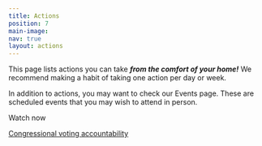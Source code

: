 ```yaml
---
title: Actions
position: 7
main-image: 
nav: true
layout: actions
---
```


This page lists actions you can take ***from the comfort of your home!*** We recommend making a habit of taking one action per day or week.

In addition to actions, you may want to check our Events page. These are scheduled events that you may wish to attend in person. 

Watch now 

[Congressional voting accountability](https://t.co/JmgpJx1urp) 